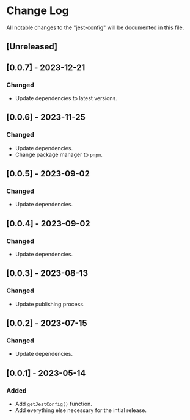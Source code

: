 # Change Log

All notable changes to the "jest-config" will be documented in this file.

## [Unreleased]

## [0.0.7] - 2023-12-21

### Changed

- Update dependencies to latest versions.

## [0.0.6] - 2023-11-25

### Changed

- Update dependencies.
- Change package manager to `pnpm`.

## [0.0.5] - 2023-09-02

### Changed

- Update dependencies.

## [0.0.4] - 2023-09-02

### Changed

- Update dependencies.

## [0.0.3] - 2023-08-13

### Changed

- Update publishing process.

## [0.0.2] - 2023-07-15

### Changed

- Update dependencies.

## [0.0.1] - 2023-05-14

### Added

- Add `getJestConfig()` function.
- Add everything else necessary for the intial release.

<!--
See: https://common-changelog.org/

## [0.0.1] - 2023-01-01

### Changed

### Added

### Removed

### Fixed
-->
